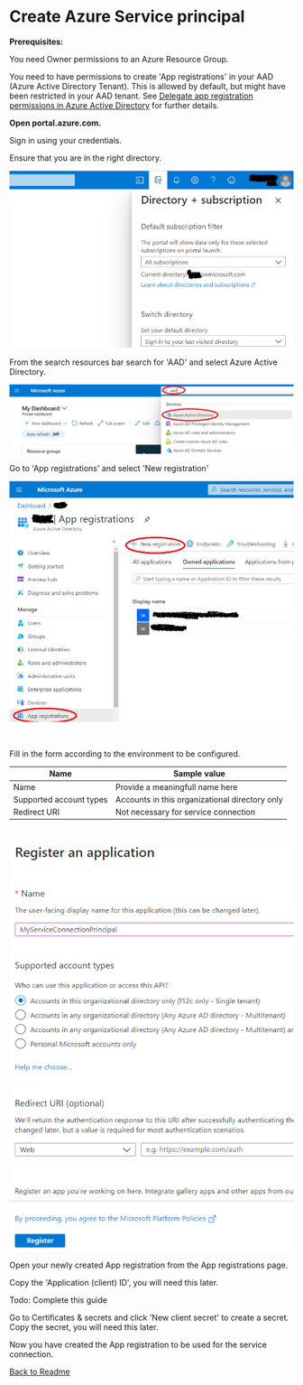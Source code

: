 # Create Azure Service principal

**Prerequisites:**

You need Owner permissions to an Azure Resource Group. 

You need to have permissions to create 'App registrations' in your AAD (Azure Active Directory Tenant). This is allowed by default, but might have been restricted in your AAD tenant. See [Delegate app registration permissions in Azure Active Directory](https://docs.microsoft.com/en-us/azure/active-directory/roles/delegate-app-roles) for further details.

**Open portal.azure.com.**

Sign in using your credentials. 

Ensure that you are in the right directory. 

![01-SelectDirecotry](Images/01-SelectDirecotry.png)

From the search resources bar search for 'AAD' and select Azure Active Directory. 

![02-SearchAad](Images\02-SearchAad.png)

Go to 'App registrations' and select 'New registration'

![03-NewRegistration](Images\03-NewRegistration.png)

<br/>

Fill in the form according to the environment to be configured.

|Name|Sample value|
|-|-|
|Name|Provide a meaningfull name here|
|Supported account types|Accounts in this organizational directory only|
|Redirect URI|Not necessary for service connection|

<br/>

![04-ServicePrincipalRegistrationForm](Images\04-ServicePrincipalRegistrationForm.png)

Open your newly created App registration from the App registrations page. 

Copy the 'Application (client) ID', you will need this later. 

Todo: Complete this guide

Go to Certificates & secrets and click 'New client secret' to create a secret. Copy the secret, you will need this later. 

Now you have created the App registration to be used for the service connection. 

[Back to Readme](../Readme.md)
